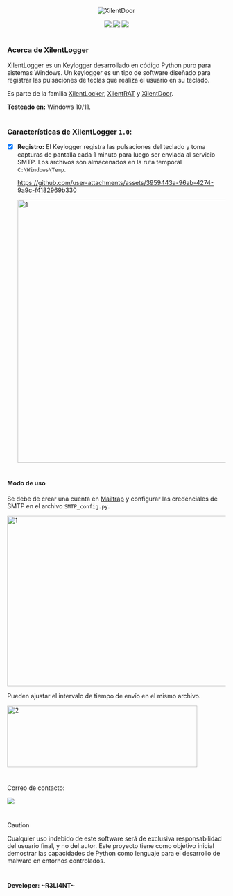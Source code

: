 <p align="center">
  <img src="https://github.com/user-attachments/assets/2213d0ad-bf2c-4c8a-8f60-e0cd97c92070" alt="XilentDoor" Logo" />
</p>

<p align="center">
    <a href="https://python.org">
    <img src="https://img.shields.io/badge/Python-3-green.svg">
  </a>
    <img src="https://img.shields.io/badge/Release-1.0-blue.svg">
  </a>
    <img src="https://img.shields.io/badge/Public-%F0%9F%97%9D%EF%B8%8F-blue.svg">
  </a>
</p>

<h1 align="center"></h1>

### Acerca de XilentLogger

XilentLogger es un Keylogger desarrollado en código Python puro para sistemas Windows. Un keylogger es un tipo de software diseñado para registrar las pulsaciones de teclas que realiza el usuario en su teclado. 

Es parte de la familia <a href="https://github.com/R3LI4NT/XilentLocker">XilentLocker</a>, <a href="https://github.com/R3LI4NT/XilentRAT">XilentRAT</a> y <a href="https://github.com/R3LI4NT/XilentDoor">XilentDoor</a>.

**Testeado en:** Windows 10/11.

<h1 align="center"></h1>

### Características de XilentLogger `1.0`:

- [x] **Registro:** El Keylogger registra las pulsaciones del teclado y toma capturas de pantalla cada 1 minuto para luego ser enviada al servicio SMTP. Los archivos son almacenados en la ruta temporal `C:\Windows\Temp`.

    https://github.com/user-attachments/assets/3959443a-96ab-4274-9a9c-f4182969b330

    <img width="1363" height="606" alt="1" src="https://github.com/user-attachments/assets/5879d109-586e-4e42-9f46-c0fe03fcfd58" />


<h1 align="center"></h1>

#### Modo de uso

Se debe de crear una cuenta en <a href="https://mailtrap.io/">Mailtrap</a> y configurar las credenciales de SMTP en el archivo `SMTP_config.py`.

<img width="762" height="393" alt="1" src="https://github.com/user-attachments/assets/11007363-16a1-4d31-aa03-5986b9ff5261" />

Pueden ajustar el intervalo de tiempo de envío en el mismo archivo.

<img width="438" height="142" alt="2" src="https://github.com/user-attachments/assets/270db7a7-e2ce-4942-bac1-a34109a96a5c" />

<h1 align="center"></h1>

Correo de contacto:

<img src="https://img.shields.io/badge/r3li4nt.contact@keemail.me-D14836?style=for-the-badge&logo=gmail&logoColor=white" />

<h1 align="center"></h1>

> [!CAUTION]
> Cualquier uso indebido de este software será de exclusiva responsabilidad del usuario final, y no del autor. Este proyecto tiene como objetivo inicial demostrar las capacidades de Python como lenguaje para el desarrollo de malware en entornos controlados. 

<h1 align="center"></h1>

#### Developer: ~R3LI4NT~
